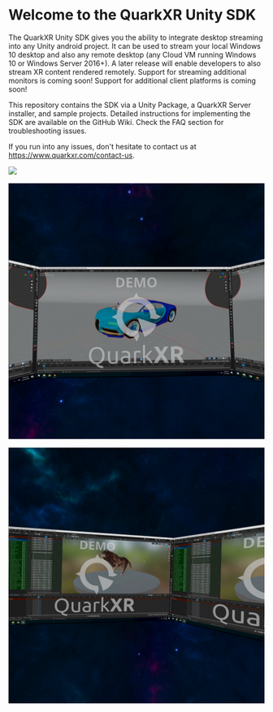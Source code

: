# Welcome to the QuarkXR Unity SDK

The QuarkXR Unity SDK gives you the ability to integrate desktop streaming into any Unity android project. It can be used to stream your local Windows 10 desktop and also any remote desktop (any Cloud VM running Windows 10 or Windows Server 2016+). A later release will enable developers to also stream XR content rendered remotely. Support for streaming additional monitors is coming soon! Support for additional client platforms is coming soon!

This repository contains the SDK via a Unity Package, a QuarkXR Server installer, and sample projects. Detailed instructions for implementing the SDK are available on the GitHub Wiki. Check the FAQ section for troubleshooting issues.

If you run into any issues, don't hesitate to contact us at https://www.quarkxr.com/contact-us.

![](images/QuarkXRSDK.gif)

![](images/QuarkXRSDKSample1.jpg)

![](images/QuarkXRSDKSample2.jpg)

